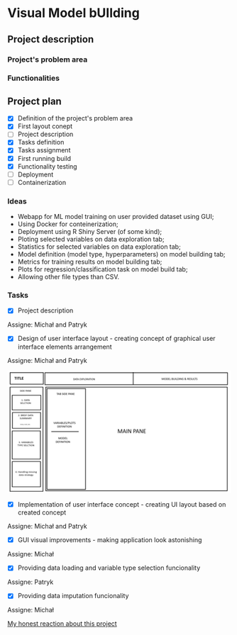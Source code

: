# Visual Model bUIlding

## Project description

### Project's problem area

### Functionalities

## Project plan

- [x] Definition of the project's problem area
- [x] First layout conept
- [ ] Project description
- [x] Tasks definition
- [x] Tasks assignment
- [x] First running build
- [x] Functionality testing
- [ ] Deployment
- [ ] Containerization

### Ideas

- Webapp for ML model training on user provided dataset using GUI;
- Using Docker for conteinerization;
- Deployment using R Shiny Server (of some kind);
- Ploting selected variables on data exploration tab;
- Statistics for selected variables on data exploration tab;
- Model definition (model type, hyperparameters) on model building tab;
- Metrics for training results on model building tab;
- Plots for regression/classification task on model build tab;
- Allowing other file types than CSV.

### Tasks

- [x] Project description

Assigne: Michał and Patryk

- [x] Design of user interface layout - creating concept of graphical user interface elements arrangement

Assigne: Michał and Patryk

![Layout conept](/layout_concpet.png)

- [x] Implementation of user interface concept - creating UI layout based on created concept

Assigne: Michał and Patryk

- [x] GUI visual improvements - making application look astonishing

Assigne: Michał

- [x] Providing data loading and variable type selection funcionality

Assigne: Patryk

- [x] Providing data imputation funcionality

Assigne: Michał

[My honest reaction about this project](https://www.tiktok.com/@posit_pbc/photo/7362977539599600942?_d=secCgYIASAHKAESPgo8Dz03%2FlBWvbMNdKEex2uxjKwhR7hn5Dk%2B5y7aFuifVa0D15rg1nbRp2gVSv7p8siVugnMssHWSjoNEV%2BuGgA%3D&_r=1&aweme_type=150&checksum=c8a0dfc5f79bda185ce09e5b73c2c2f160d1e24a061e558d180b0ed9e1e58770&pic_cnt=2&preview_pb=0&sec_user_id=MS4wLjABAAAAwYbPuvjE6hYv6jQ7qfoGgUp6UiRDdO9LgezB22Fi7QtDuhJOQxk_MlgoF7Yct5l7&share_app_id=1233&share_item_id=7362977539599600942&share_link_id=23804a18-0262-4266-8677-fa03ea230993&sharer_language=pl&social_share_type=0&source=h5_m&timestamp=1714725997&u_code=djbhg1ea61b49i&ug_btm=b2001&ugbiz_name=UNKNOWN&user_id=6980064673350665222&utm_campaign=client_share&utm_medium=android&utm_source=copy)

